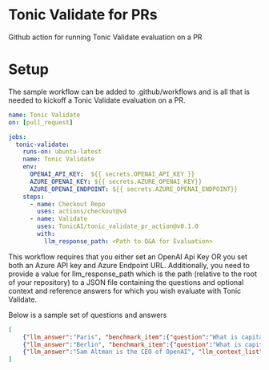 # Tonic Validate for PRs
Github action for running Tonic Validate evaluation on a PR

# Setup

The sample workflow can be added to .github/workflows and is all that is needed to kickoff a Tonic Validate evaluation on a PR.

```yml
name: Tonic Validate
on: [pull_request]

jobs:
  tonic-validate:
    runs-on: ubuntu-latest
    name: Tonic Validate
    env:
      OPENAI_API_KEY:  ${{ secrets.OPENAI_API_KEY }}
      AZURE_OPENAI_KEY: ${{ secrets.AZURE_OPENAI_KEY}}
      AZURE_OPENAI_ENDPOINT: ${{ secrets.AZURE_OPENAI_ENDPOINT}}
    steps:
      - name: Checkout Repo
        uses: actions/checkout@v4      
      - name: Validate
        uses: TonicAI/tonic_validate_pr_action@v0.1.0
        with:
          llm_response_path: <Path to Q&A for Evaluation>
```

This workflow requires that you either set an OpenAI Api Key OR you set both an Azure API key and Azure Endpoint URL.  Additionally, you need to provide a value for llm_response_path which is the path (relative to the root of your repository) to a JSON file containing the questions and optional context and reference answers for which you wish evaluate with Tonic Validate. 

Below is a sample set of questions and answers

```json
[
    {"llm_answer":"Paris", "benchmark_item":{"question":"What is capital of Paris", "answer":"Paris"}},
    {"llm_answer":"Berlin", "benchmark_item":{"question":"What is capital of Germany", "answer":"Berlin"}},
    {"llm_answer":"Sam Altman is the CEO of OpenAI", "llm_context_list": ["Sam Altman has been the CEO of OpenAI since 2019."], "benchmark_item":{"question":"Who is the CEO of OpenAI?", "answer":"Sam Altman"}},
]
```
